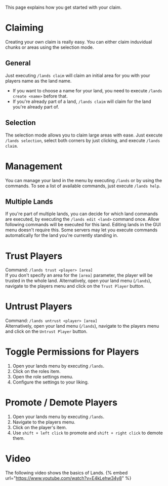 This page explains how you get started with your claim.

# Claiming
Creating your own claim is really easy. You can either claim induvidual chunks or areas using the selection mode.

## General
Just executing ``/lands claim`` will claim an initial area for you with your players name as the land name. 
* If you want to choose a name for your land, you need to execute ``/lands create <name>`` before that.
* If you're already part of a land, ``/lands claim`` will claim for the land you're already part of.

## Selection
The selection mode allows you to claim large areas with ease. Just execute ``/lands selection``, select both corners by just clicking, and
execute ``/lands claim``.

# Management
You can manage your land in the menu by executing ``/lands`` or by using the commands. To see a list of available commands,
just execute ``/lands help``.

## Multiple Lands
If you're part of multiple lands, you can decide for which land commands are executed, by executing the ``/lands edit <land>`` command once.
Allow following commands will be executed for this land. Editing lands in the GUI menu doesn't require this.
Some servers may let you execute commands automatically for the land you're currently standing in.

# Trust Players
Command: `/lands trust <player> [area]`\
If you don't specify an area for the `[area]` parameter, the player will be trusted in the whole land.
Alternatively, open your land menu (`/lands`), navigate to the players menu and click on the `Trust Player` button.

# Untrust Players
Command: `/lands untrust <player> [area]`\
Alternatively, open your land menu (`/lands`), navigate to the players menu and click on the `Untrust Player` button.

# Toggle Permissions for Players
1. Open your lands menu by executing `/lands`.
2. Click on the roles item.
3. Open the role settings menu.
4. Configure the settings to your liking.

# Promote / Demote Players
1. Open your lands menu by executing `/lands`.
2. Navigate to the players menu.
3. Click on the player's item.
4. Use `shift + left click` to promote and `shift + right click` to demote them.

# Video
The following video shows the basics of Lands.
{% embed url="https://www.youtube.com/watch?v=E4kLehw34y8" %}